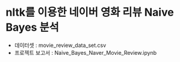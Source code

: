 # nltk를 이용한 네이버 영화 리뷰 Naive Bayes 분석

- 데이터셋 : movie_review_data_set.csv
- 프로젝트 보고서 : Naive_Bayes_Naver_Movie_Review.ipynb
